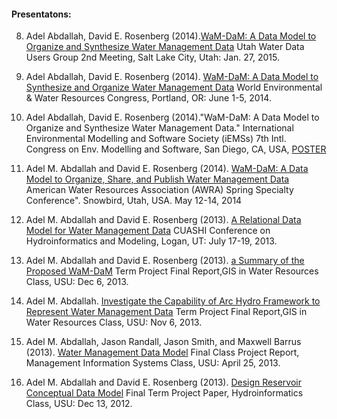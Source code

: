 
#### Presentatons:
8. Adel Abdallah, David E. Rosenberg (2014).[WaM-DaM: A Data Model to Organize and Synthesize Water Management Data](http://www.engr.usu.edu/cee/faculty/derosenberg/documents/WaM-DaM_UWUG.pptx)  Utah Water Data Users Group 2nd Meeting, Salt Lake City, Utah: Jan. 27, 2015.

7. Adel Abdallah, David E. Rosenberg (2014). [WaM-DaM: A Data Model to Synthesize and Organize Water Management Data](http://www.engr.usu.edu/cee/faculty/derosenberg/documents/AbdallahRosenberg-WaMDaM-EWRI-June2014.pptx) World Environmental & Water Resources Congress, Portland, OR: June 1-5, 2014.

6. Adel Abdallah, David E. Rosenberg (2014)."WaM-DaM: A Data Model to Organize and Synthesize Water Management Data."  International Environmental Modelling and Software Society (iEMSs) 7th Intl. Congress on Env. Modelling and Software, San Diego, CA, USA, [POSTER](https://github.com/amabdallah/WaM-DaM1.0/blob/master/Files/WIKI/iEMSs%202014_Poster.pptx?raw=true)

5. Adel M. Abdallah and David E. Rosenberg (2014). [WaM-DaM: A Data Model to Organize, Share, and Publish Water Management Data](http://www.awra.org/meetings/SnowBird2014/doc/powerpoint/SPR_S8A_Abdallah_Adel.pdf) American Water Resources Association (AWRA) Spring Specialty Conference". Snowbird, Utah, USA.   May 12-14, 2014

4. Adel M. Abdallah and David E. Rosenberg (2013). [A Relational Data Model for Water Management Data](https://github.com/amabdallah/WaM-DaM1.0/blob/master/Files/WIKI/CUAHSI2013_WaM-DaM.pptx?raw=true) CUASHI Conference on Hydroinformatics and Modeling, Logan, UT: July 17-19, 2013.

4. Adel M. Abdallah and David E. Rosenberg (2013). [a Summary of the Proposed WaM-DaM](https://github.com/amabdallah/WaM-DaM/blob/master/Files/WIKI/WaM-DaM_Summary_Dec_2013.pdf) Term Project Final Report,GIS in Water Resources Class, USU: Dec 6, 2013.

3. Adel M. Abdallah. [Investigate the Capability of Arc Hydro Framework to Represent Water Management Data](https://github.com/amabdallah/WaM-DaM/blob/master/Files/WIKI/ArcHydro_Project.pdf) Term Project Final Report,GIS in Water Resources Class, USU: Nov 6, 2013.

2. Adel M. Abdallah, Jason Randall, Jason Smith, and Maxwell Barrus (2013). [Water Management Data Model](https://github.com/amabdallah/WaM-DaM/blob/master/Files/WIKI/Water_Management_Data_Model.pdf) Final Class Project Report, Management Information Systems Class, USU: April 25, 2013.

1. Adel M. Abdallah and David E. Rosenberg (2013). [Design Reservoir Conceptual Data Model](https://github.com/amabdallah/WaM-DaM/blob/master/Files/WIKI/Abdallah_CIWATER_Symposium_Poster.pptx) Final Term Project Paper, Hydroinformatics Class, USU: Dec 13, 2012.

